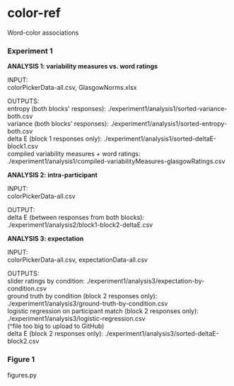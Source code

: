 # color-ref
Word-color associations

### Experiment 1

<b> ANALYSIS 1: variability measures vs. word ratings </b>

INPUT: <br/> 
colorPickerData-all.csv, GlasgowNorms.xlsx <br/> 

OUTPUTS:<br/> 
entropy (both blocks' responses): ./experiment1/analysis1/sorted-variance-both.csv <br/> 
variance (both blocks' responses): ./experiment1/analysis1/sorted-entropy-both.csv <br/> 
delta E (block 1 responses only): ./experiment1/analysis1/sorted-deltaE-block1.csv <br/> 
compiled variability measures + word ratings: ./experiment1/analysis1/compiled-variabilityMeasures-glasgowRatings.csv

<b> ANALYSIS 2: intra-participant </b>

INPUT: <br/> 
colorPickerData-all.csv <br/> 

OUTPUT: <br/> 
delta E (between responses from both blocks): ./experiment1/analysis2/block1-block2-deltaE.csv <br/> 


<b> ANALYSIS 3: expectation </b>

INPUT: <br/> 
colorPickerData-all.csv, expectationData-all.csv <br/> 

OUTPUTS: <br/> 
slider ratings by condition: ./experiment1/analysis3/expectation-by-condition.csv <br/> 
ground truth by condition (block 2 responses only): ./experiment1/analysis3/ground-truth-by-condition.csv <br/> 
logistic regression on participant match (block 2 responses only): ./experiment1/analysis3/logistic-regression.csv <br/> (^file too big to upload to GitHub) <br/> 
delta E (block 2 responses only): ./experiment1/analysis3/sorted-deltaE-block2.csv <br/> 

### Figure 1
figures.py